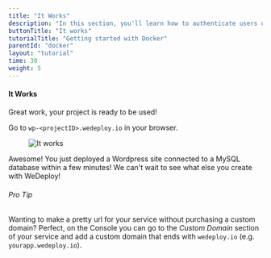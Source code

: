 ```yaml
---
title: "It Works"
description: "In this section, you'll learn how to authenticate users on the web using the WeDeploy API Client."
buttonTitle: "It works"
tutorialTitle: "Getting started with Docker"
parentId: "docker"
layout: "tutorial"
time: 30
weight: 5
---
```


#### It Works

Great work, your project is ready to be used!

Go to `wp-<projectID>.wedeploy.io` in your browser.

<figure>
	<img src="/images/tutorials/docker/it-works.jpg" alt="It works">
</figure>

Awesome! You just deployed a Wordpress site connected to a MySQL database within a few minutes! We can't wait to see what else you create with WeDeploy!

<aside>

###### <span class="icon-16-star"></span> Pro Tip

Wanting to make a pretty url for your service without purchasing a custom domain? Perfect, on the Console you can go to the _Custom Domain_ section of your service and add a custom domain that ends with `wedeploy.io` (e.g. `yourapp.wedeploy.io`).

</aside>
